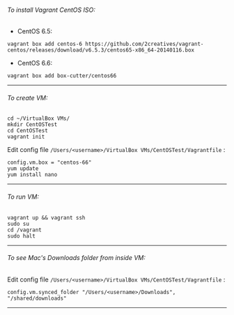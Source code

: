 ###### To install Vagrant CentOS ISO:

- CentOS 6.5:

```
vagrant box add centos-6 https://github.com/2creatives/vagrant-centos/releases/download/v6.5.3/centos65-x86_64-20140116.box
```

- CentOS 6.6:
  
```
vagrant box add box-cutter/centos66
```

---

###### To create VM:

```
cd ~/VirtualBox VMs/
mkdir CentOSTest
cd CentOSTest
vagrant init
```

Edit config file `/Users/<username>/VirtualBox VMs/CentOSTest/Vagrantfile` :

```
config.vm.box = "centos-66"
yum update
yum install nano 
```

---

###### To run VM:

```
vagrant up && vagrant ssh
sudo su
cd /vagrant
sudo halt
```

---

###### To see Mac's Downloads folder from inside VM:

Edit config file `/Users/<username>/VirtualBox VMs/CentOSTest/Vagrantfile` :

```
config.vm.synced_folder "/Users/<username>/Downloads", "/shared/downloads"
```

---


